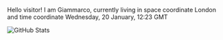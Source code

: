Hello visitor! I am Giammarco, currently living in space coordinate London and time coordinate Wednesday, 20 January, 12:23 GMT

![GitHub Stats](https://github-readme-stats.vercel.app/api?username=grcasanova)
